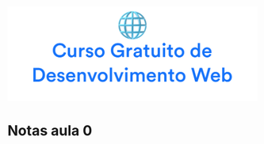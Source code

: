 <div align="center">
<img  src="../images/header.png" alt="Curso Gratuito Web Dev Awari" />
</div>

# Notas aula 0